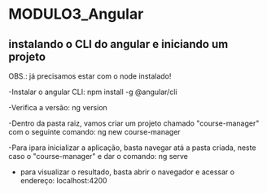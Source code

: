 # MODULO3_Angular


## instalando o CLI do angular e iniciando um projeto 
OBS.: já precisamos estar com o node instalado!


-Instalar o angular CLI:
npm install -g @angular/cli

-Verifica a versão:
ng version

-Dentro da pasta raiz, vamos criar um projeto chamado "course-manager" com o seguinte comando:
ng new course-manager

-Para ipara inicializar a aplicação, basta navegar atá a pasta criada, neste caso o "course-manager" e dar o comando:
ng serve

- para visualizar o resultado, basta abrir o navegador e acessar o endereço:
localhost:4200

